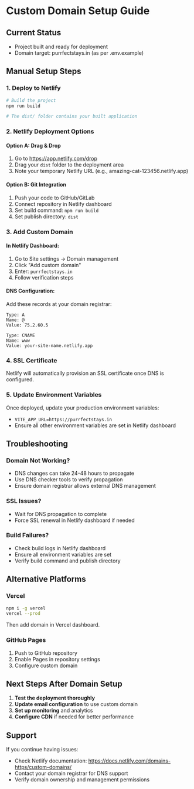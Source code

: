 # Custom Domain Setup Guide

## Current Status
- Project built and ready for deployment
- Domain target: purrfectstays.in (as per .env.example)

## Manual Setup Steps

### 1. Deploy to Netlify
```bash
# Build the project
npm run build

# The dist/ folder contains your built application
```

### 2. Netlify Deployment Options

#### Option A: Drag & Drop
1. Go to https://app.netlify.com/drop
2. Drag your `dist` folder to the deployment area
3. Note your temporary Netlify URL (e.g., amazing-cat-123456.netlify.app)

#### Option B: Git Integration
1. Push your code to GitHub/GitLab
2. Connect repository in Netlify dashboard
3. Set build command: `npm run build`
4. Set publish directory: `dist`

### 3. Add Custom Domain

#### In Netlify Dashboard:
1. Go to Site settings → Domain management
2. Click "Add custom domain"
3. Enter: `purrfectstays.in`
4. Follow verification steps

#### DNS Configuration:
Add these records at your domain registrar:

```
Type: A
Name: @
Value: 75.2.60.5

Type: CNAME  
Name: www
Value: your-site-name.netlify.app
```

### 4. SSL Certificate
Netlify will automatically provision an SSL certificate once DNS is configured.

### 5. Update Environment Variables
Once deployed, update your production environment variables:
- `VITE_APP_URL=https://purrfectstays.in`
- Ensure all other environment variables are set in Netlify dashboard

## Troubleshooting

### Domain Not Working?
- DNS changes can take 24-48 hours to propagate
- Use DNS checker tools to verify propagation
- Ensure domain registrar allows external DNS management

### SSL Issues?
- Wait for DNS propagation to complete
- Force SSL renewal in Netlify dashboard if needed

### Build Failures?
- Check build logs in Netlify dashboard
- Ensure all environment variables are set
- Verify build command and publish directory

## Alternative Platforms

### Vercel
```bash
npm i -g vercel
vercel --prod
```
Then add domain in Vercel dashboard.

### GitHub Pages
1. Push to GitHub repository
2. Enable Pages in repository settings
3. Configure custom domain

## Next Steps After Domain Setup

1. **Test the deployment thoroughly**
2. **Update email configuration** to use custom domain
3. **Set up monitoring** and analytics
4. **Configure CDN** if needed for better performance

## Support
If you continue having issues:
- Check Netlify documentation: https://docs.netlify.com/domains-https/custom-domains/
- Contact your domain registrar for DNS support
- Verify domain ownership and management permissions